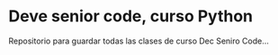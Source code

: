 # Deve senior code, curso Python 
Repositorio para guardar todas las clases de curso Dec Seniro Code... 
   